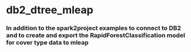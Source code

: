 # db2_dtree_mleap
### In addition to the spark2project examples to connect to DB2 and to create and export the RapidForestClassification model for cover type data to mleap
